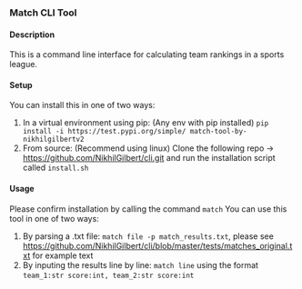 ### Match CLI Tool
#### Description
This is a command line interface for calculating team rankings in a sports league.

#### Setup
You can install this in one of two ways:
1. In a virtual environment using pip: (Any env with pip installed)
   `pip install -i https://test.pypi.org/simple/ match-tool-by-nikhilgilbertv2`
2. From source: (Recommend using linux)
    Clone the following repo -> https://github.com/NikhilGilbert/cli.git and 
    run the installation script called `install.sh`
   
#### Usage
Please confirm installation by calling the command `match`
You can use this tool in one of two ways:
1. By parsing a .txt file: `match file -p match_results.txt`, 
   please see https://github.com/NikhilGilbert/cli/blob/master/tests/matches_original.txt for example text
2. By inputing the results line by line: `match line` 
   using the format `team_1:str score:int, team_2:str score:int`